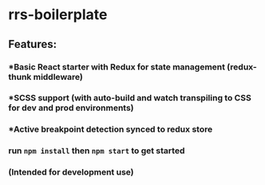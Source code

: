 # rrs-boilerplate

## Features:
### *Basic React starter with Redux for state management (redux-thunk middleware)
### *SCSS support (with auto-build and watch transpiling to CSS for dev and prod environments)
### *Active breakpoint detection synced to redux store

### run `npm install` then `npm start` to get started

### (Intended for development use)
